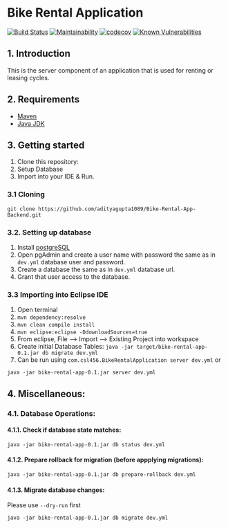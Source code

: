 # Bike Rental Application
[![Build Status](https://travis-ci.com/adityagupta1089/Bike-Rental-App-Backend.svg?token=4v3vJQcDSzzVad8yn6JN&branch=master)](https://travis-ci.com/adityagupta1089/Bike-Rental-App-Backend)
[![Maintainability](https://api.codeclimate.com/v1/badges/7eafcae08a876b764447/maintainability)](https://codeclimate.com/github/adityagupta1089/Bike-Rental-App-Backend/maintainability)
[![codecov](https://codecov.io/gh/adityagupta1089/Bike-Rental-App-Backend/branch/master/graph/badge.svg)](https://codecov.io/gh/adityagupta1089/Bike-Rental-App-Backend)
[![Known Vulnerabilities](https://snyk.io/test/github/adityagupta1089/Bike-Rental-App-Backend/badge.svg)](https://snyk.io/test/github/adityagupta1089/Bike-Rental-App-Backend) 

## 1. Introduction 
This is the server component of an application that is used for renting or leasing cycles.

## 2. Requirements
- [Maven](https://maven.apache.org/)
- [Java JDK](https://www.oracle.com/technetwork/java/javase/downloads/index.html)

## 3. Getting started
1. Clone this repository: 
2. Setup Database
3. Import into your IDE & Run.

### 3.1 Cloning
```
git clone https://github.com/adityagupta1089/Bike-Rental-App-Backend.git
```

### 3.2. Setting up database
1. Install [postgreSQL](https://www.postgresql.org/download/)
2. Open pgAdmin and create a user name with password the same as in `dev.yml` database user and password.
3. Create a database the same as in `dev.yml` database url.
4. Grant that user access to the database. 

### 3.3 Importing into Eclipse IDE
1. Open terminal
2. `mvn dependency:resolve`
3. `mvn clean compile install`
4. `mvn eclipse:eclipse -DdownloadSources=true`
5. From eclipse, File –> Import –> Existing Project into workspace
6. Create initial Database Tables: `java -jar target/bike-rental-app-0.1.jar db migrate dev.yml`
7. Can be run using `com.csl456.BikeRentalApplication server dev.yml` or
```
java -jar bike-rental-app-0.1.jar server dev.yml
```

## 4. Miscellaneous:

### 4.1. Database Operations:

#### 4.1.1. Check if database state matches:
```
java -jar bike-rental-app-0.1.jar db status dev.yml
```

#### 4.1.2. Prepare rollback for migration (before appplying migrations):
```
java -jar bike-rental-app-0.1.jar db prepare-rollback dev.yml
```

#### 4.1.3. Migrate database changes:
Please use `--dry-run` first

```
java -jar bike-rental-app-0.1.jar db migrate dev.yml
```

